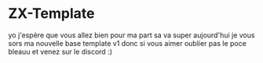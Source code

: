 # ZX-Template
yo j'espère que vous allez bien pour ma part sa va super aujourd'hui je vous sors ma nouvelle base template v1 donc si vous aimer oublier pas le poce bleauu   et venez sur le discord :)
